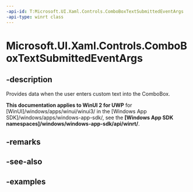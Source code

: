 ```yaml
---
-api-id: T:Microsoft.UI.Xaml.Controls.ComboBoxTextSubmittedEventArgs
-api-type: winrt class
---
```


<!-- Class syntax.
public class ComboBoxTextSubmittedEventArgs 
-->

# Microsoft.UI.Xaml.Controls.ComboBoxTextSubmittedEventArgs

## -description
Provides data when the user enters custom text into the ComboBox.

**This documentation applies to WinUI 2 for UWP** for [WinUI]/windows/apps/winui/winui3/ in the [Windows App SDK]/windows/apps/windows-app-sdk/, see the **[Windows App SDK namespaces]/windows/windows-app-sdk/api/winrt/**.

## -remarks

## -see-also

## -examples

